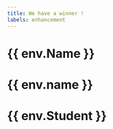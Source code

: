 ```yaml
---
title: We have a winner !
labels: enhancement
---
```

# {{ env.Name }}
# {{ env.name }}
# {{ env.Student }}
